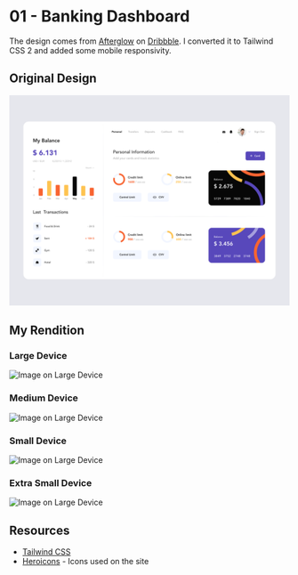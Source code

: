 # 01 - Banking Dashboard

The design comes from [Afterglow](https://dribbble.com/Afterglow-studio) on [Dribbble](https://dribbble.com/shots/11259473-Banking-Dashboard). I converted it to Tailwind CSS 2 and added some mobile responsivity.

## Original Design

![Image of Original Design](https://raw.githubusercontent.com/DylanDirlam/design-to-tailwind/main/01-banking-dashboard/screenshots/base.png)

## My Rendition

### Large Device

![Image on Large Device](https://raw.githubusercontent.com/DylanDirlam/design-to-tailwind/01-banking-dashboard/screenshots/01-large.png)

### Medium Device

![Image on Large Device](https://raw.githubusercontent.com/DylanDirlam/design-to-tailwind/01-banking-dashboard/screenshots/02-medium.png)

### Small Device

![Image on Large Device](https://raw.githubusercontent.com/DylanDirlam/design-to-tailwind/01-banking-dashboard/screenshots/03-small.png)

### Extra Small Device

![Image on Large Device](https://raw.githubusercontent.com/DylanDirlam/design-to-tailwind/01-banking-dashboard/screenshots/04-extra-small.png)

## Resources

- [Tailwind CSS](https://tailwindcss.com/)
- [Heroicons](https://heroicons.com/) - Icons used on the site

